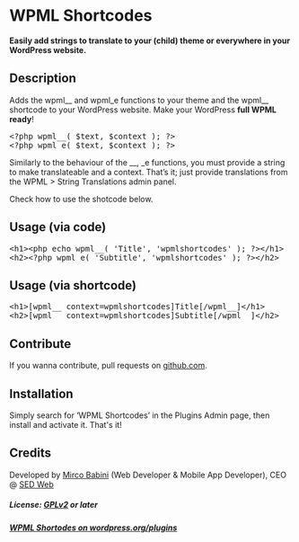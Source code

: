 # WPML Shortcodes
**Easily add strings to translate to your (child) theme or everywhere in your WordPress website.**

## Description
Adds the wpml__ and wpml_e functions to your theme and the wpml__ shortcode to your WordPress website. Make your WordPress <strong>full WPML ready</strong>!

<pre>&lt;?php wpml__( $text, $context ); ?>
&lt;?php wpml_e( $text, $context ); ?></pre>

Similarly to the behaviour of the __, _e functions, you must provide a string to make translateable and a context.
That’s it; just provide translations from the WPML > String Translations admin panel.

Check how to use the shotcode below.

## Usage (via code)
<pre>&lt;h1>&lt;php echo wpml__( 'Title', 'wpmlshortcodes' ); ?>&lt;/h1>
&lt;h2>&lt;?php wpml_e( 'Subtitle', 'wpmlshortcodes' ); ?>&lt;/h2></pre>

## Usage (via shortcode)
<pre>&lt;h1>[wpml__ context=wpmlshortcodes]Title[/wpml__]&lt;/h1>
&lt;h2>[wpml__ context=wpmlshortcodes]Subtitle[/wpml__]&lt;/h2></pre>

## Contribute
If you wanna contribute, pull requests on [github.com](https://github.com/mircobabini/wpml-shortcodes/pulls).

## Installation

Simply search for ‘WPML Shortcodes’ in the Plugins Admin page, then install and activate it. That's it!

## Credits

Developed by [Mirco Babini](http://www.mircobabini.com/donate) (Web Developer & Mobile App Developer), CEO @ [SED Web](http://www.sedweb.it)

##### License: [GPLv2](http://www.gnu.org/licenses/gpl-2.0.html) or later
##### [WPML Shortodes on wordpress.org/plugins](http://wordpress.org/plugins/wpml-shortcodes/)
